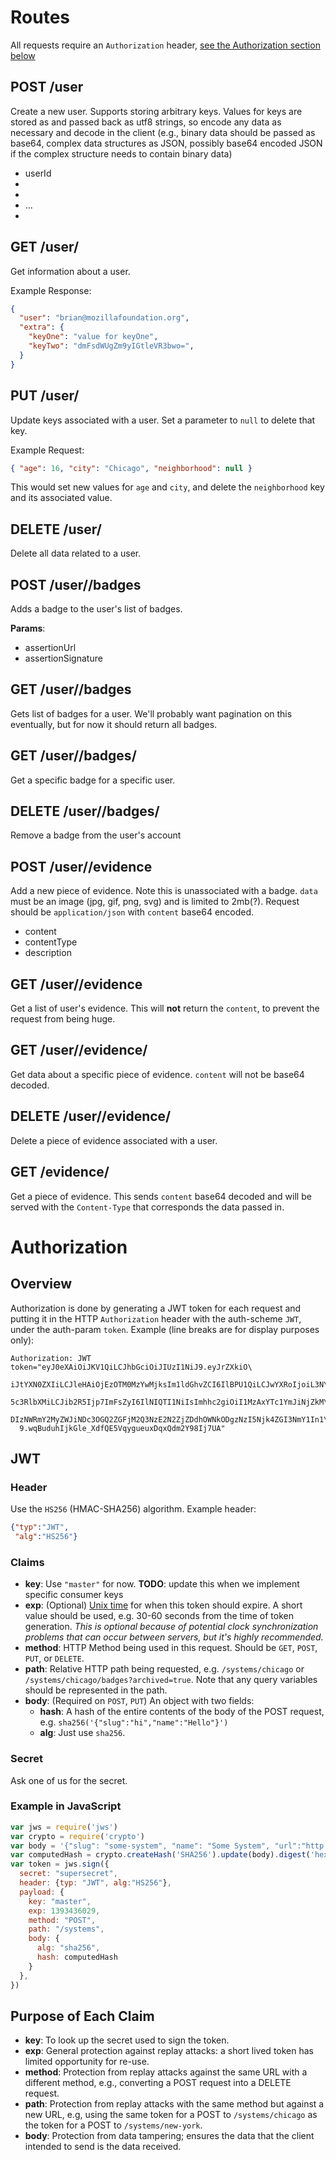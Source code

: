 # Routes
All requests require an `Authorization` header, <a href="#auth">see the Authorization section below</a>

## POST /user
Create a new user. Supports storing arbitrary keys. Values for keys are stored as and passed back as utf8 strings, so encode any data as necessary and decode in the client (e.g., binary data should be passed as base64, complex data structures as JSON, possibly base64 encoded JSON if the complex structure needs to contain binary data)

* userId
* <keyOne>
* <keyTwo>
* ...
* <keyN>

## GET /user/<userId>
Get information about a user.

Example Response:

```json
{
  "user": "brian@mozillafoundation.org",
  "extra": {
    "keyOne": "value for keyOne",
    "keyTwo": "dmFsdWUgZm9yIGtleVR3bwo=",
  }
}
```

## PUT /user/<userId>
Update keys associated with a user. Set a parameter to `null` to delete that key.

Example Request:

```json
{ "age": 16, "city": "Chicago", "neighborhood": null }
```

This would set new values for `age` and `city`, and delete the `neighborhood` key and its associated value.

## DELETE /user/<userId>
Delete all data related to a user.

## POST /user/<userId>/badges
Adds a badge to the user's list of badges.

**Params**:
* assertionUrl
* assertionSignature

## GET /user/<userId>/badges
Gets list of badges for a user. We'll probably want pagination on this eventually, but for now it should return all badges.

## GET /user/<userId>/badges/<badgeId>
Get a specific badge for a specific user.

## DELETE /user/<userId>/badges/<badgeId>
Remove a badge from the user's account

## POST /user/<userId>/evidence
Add a new piece of evidence. Note this is unassociated with a badge. `data` must be an image (jpg, gif, png, svg)  and is limited to 2mb(?). Request should be `application/json` with `content` base64 encoded.

* content
* contentType
* description

## GET /user/<userId>/evidence
Get a list of user's evidence. This will **not** return the `content`, to prevent the request from being huge.

## GET /user/<userId>/evidence/<evidenceId>
Get data about a specific piece of evidence. `content` will not be base64 decoded.

## DELETE /user/<userId>/evidence/<evidenceId>
Delete a piece of evidence associated with a user.

## GET /evidence/<evidenceSlug>
Get a piece of evidence. This sends `content` base64 decoded and will be served with the `Content-Type` that corresponds the data passed in.

# Authorization

## Overview

Authorization is done by generating a JWT token for each request and putting it in the HTTP `Authorization` header with the auth-scheme `JWT`, under the auth-param `token`. Example (line breaks are for display purposes only):

```
Authorization: JWT token="eyJ0eXAiOiJKV1QiLCJhbGciOiJIUzI1NiJ9.eyJrZXkiO\
  iJtYXN0ZXIiLCJleHAiOjEzOTM0MzYwMjksIm1ldGhvZCI6IlBPU1QiLCJwYXRoIjoiL3N\
  5c3RlbXMiLCJib2R5Ijp7ImFsZyI6IlNIQTI1NiIsImhhc2giOiI1MzAxYTc1YmJiNjZkM\
  DIzNWRmY2MyZWJiNDc3OGQ2ZGFjM2Q3NzE2N2ZjZDdhOWNkODgzNzI5Njk4ZGI3NmY1In1\
  9.wqBuduhIjkGle_XdfQE5VqygueuxDqxQdm2Y98Ij7UA"
```

## JWT

### Header

Use the `HS256` (HMAC-SHA256) algorithm. Example header:
```json
{"typ":"JWT",
 "alg":"HS256"}
```
### Claims

* **key**: Use `"master"` for now. **TODO**: update this when we implement specific consumer keys
* **exp**: (Optional) [Unix time](http://en.wikipedia.org/wiki/Unix_time) for when this token should expire. A short value should be used, e.g. 30-60 seconds from the time of token generation. *This is optional because of potential clock synchronization problems that can occur between servers, but it's highly recommended.*
* **method**: HTTP Method being used in this request. Should be `GET`, `POST`, `PUT`, or `DELETE`.
* **path**: Relative HTTP path being requested, e.g. `/systems/chicago` or `/systems/chicago/badges?archived=true`. Note that any query variables should be represented in the path.
* **body**: (Required on `POST`, `PUT`) An object with two fields:
  * **hash**: A hash of the entire contents of the body of the POST request, e.g. `sha256('{"slug":"hi","name":"Hello"}')`
  * **alg**: Just use `sha256`.

### Secret

Ask one of us for the secret.

### Example in JavaScript
```js
var jws = require('jws')
var crypto = require('crypto')
var body = '{"slug": "some-system", "name": "Some System", "url":"http://example.org"}'
var computedHash = crypto.createHash('SHA256').update(body).digest('hex')
var token = jws.sign({
  secret: "supersecret",
  header: {typ: "JWT", alg:"HS256"},
  payload: {
    key: "master",
    exp: 1393436029,
    method: "POST",
    path: "/systems",
    body: {
      alg: "sha256",
      hash: computedHash
    }
  },
})
```

## Purpose of Each Claim

* **key**: To look up the secret used to sign the token.
* **exp**: General protection against replay attacks: a short lived token has limited opportunity for re-use.
* **method**: Protection from replay attacks against the same URL with a different method, e.g., converting a POST request into a DELETE request.
* **path**: Protection from replay attacks with the same method but against a new URL, e.g, using the same token for a POST to `/systems/chicago` as the token for a POST to `/systems/new-york`.
* **body**: Protection from data tampering; ensures the data that the client intended to send is the data received.
